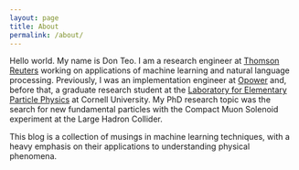 ```yaml
---
layout: page
title: About
permalink: /about/
---
```


Hello world. My name is Don Teo. I am a research engineer
at [Thomson Reuters](http://thomsonreuters.com) working on
applications of machine learning and natural language
processing. Previously, I was an implementation engineer
at [Opower](https://opower.com) and, before that, a graduate research
student at
the
[Laboratory for Elementary Particle Physics](http://www.classe.cornell.edu/) at
Cornell University. My PhD research topic was the search for new
fundamental particles with the Compact Muon Solenoid experiment at the
Large Hadron Collider.

This blog is a collection of musings in machine learning techniques,
with a heavy emphasis on their applications to understanding physical
phenomena.

